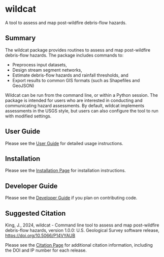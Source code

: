 # wildcat

A tool to assess and map post-wildfire debris-flow hazards.

## Summary

The wildcat package provides routines to assess and map post-wildfire debris-flow hazards. The package includes commands to:

* Preprocess input datasets,
* Design stream segment networks,
* Estimate debris-flow hazards and rainfall thresholds, and
* Export results to common GIS formats (such as Shapefiles and GeoJSON)

Wildcat can be run from the command line, or within a Python session. The package is intended for users who are interested in conducting and communicating hazard assessments. By default, wildcat implements assessments in the USGS style, but users can also configure the tool to run with modified settings.

## User Guide
Please see the [User Guide](https://ghsc.code-pages.usgs.gov/lhp/wildcat/) for detailed usage instructions.

## Installation
Please see the [Installation Page](https://ghsc.code-pages.usgs.gov/lhp/wildcat/resources/installation.html) for installation instructions.

## Developer Guide
Please see the [Developer Guide](https://ghsc.code-pages.usgs.gov/lhp/wildcat/resources/dev-guide.html) if you plan on contributing code.

## Suggested Citation

King, J., 2024, wildcat - Command line tool to assess and map post-wildfire debris-flow hazards, version 1.0.0: U.S. Geological Survey software release, https://doi.org/10.5066/P14VYAUB

Please see the [Citation Page](https://ghsc.code-pages.usgs.gov/lhp/wildcat/resources/citation.html) for additional citation information, including the DOI and IP number for each release.


